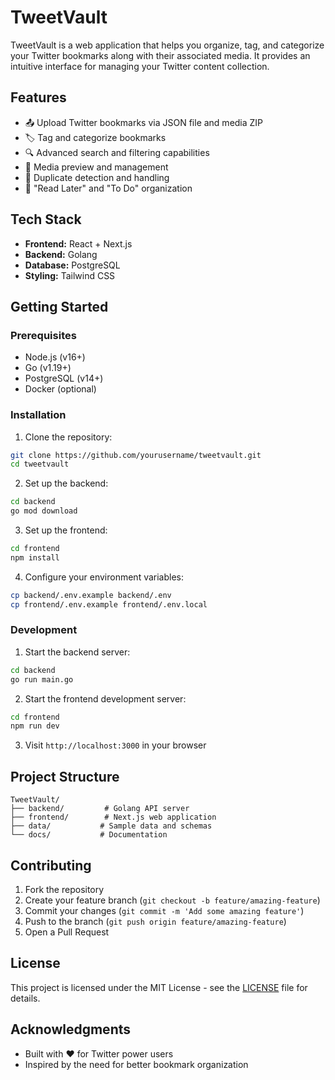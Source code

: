 # TweetVault

TweetVault is a web application that helps you organize, tag, and categorize your Twitter bookmarks along with their associated media. It provides an intuitive interface for managing your Twitter content collection.

## Features

- 📤 Upload Twitter bookmarks via JSON file and media ZIP
- 🏷️ Tag and categorize bookmarks
- 🔍 Advanced search and filtering capabilities
- 📱 Media preview and management
- 🔄 Duplicate detection and handling
- 📑 "Read Later" and "To Do" organization

## Tech Stack

- **Frontend:** React + Next.js
- **Backend:** Golang
- **Database:** PostgreSQL
- **Styling:** Tailwind CSS

## Getting Started

### Prerequisites

- Node.js (v16+)
- Go (v1.19+)
- PostgreSQL (v14+)
- Docker (optional)

### Installation

1. Clone the repository:
```bash
git clone https://github.com/yourusername/tweetvault.git
cd tweetvault
```

2. Set up the backend:
```bash
cd backend
go mod download
```

3. Set up the frontend:
```bash
cd frontend
npm install
```

4. Configure your environment variables:
```bash
cp backend/.env.example backend/.env
cp frontend/.env.example frontend/.env.local
```

### Development

1. Start the backend server:
```bash
cd backend
go run main.go
```

2. Start the frontend development server:
```bash
cd frontend
npm run dev
```

3. Visit `http://localhost:3000` in your browser

## Project Structure

```
TweetVault/
├── backend/         # Golang API server
├── frontend/        # Next.js web application
├── data/           # Sample data and schemas
└── docs/           # Documentation
```

## Contributing

1. Fork the repository
2. Create your feature branch (`git checkout -b feature/amazing-feature`)
3. Commit your changes (`git commit -m 'Add some amazing feature'`)
4. Push to the branch (`git push origin feature/amazing-feature`)
5. Open a Pull Request

## License

This project is licensed under the MIT License - see the [LICENSE](LICENSE) file for details.

## Acknowledgments

- Built with ❤️ for Twitter power users
- Inspired by the need for better bookmark organization